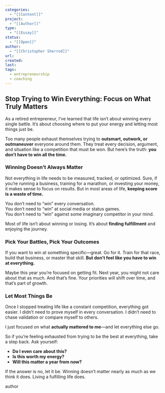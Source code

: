 ```yaml
---
categories:
  - "[[Content]]"
project:
  - "[[Author]]"
type:
  - "[[Essay]]"
status:
  - "[[Open]]"
author:
  - "[[Christopher Sherrod]]"
url: 
created:
last:
tags:
  - entrepreneurship
  - coaching
---
```

## **Stop Trying to Win Everything: Focus on What Truly Matters**  

As a retired entrepreneur, I’ve learned that life isn’t about winning every single battle. It’s about choosing where to put your energy and letting most things just be.  

Too many people exhaust themselves trying to **outsmart, outwork, or outmaneuver** everyone around them. They treat every decision, argument, and situation like a competition that must be won. But here’s the truth: **you don’t have to win all the time.**  

### **Winning Doesn’t Always Matter**  

Not everything in life needs to be measured, tracked, or optimized. Sure, if you’re running a business, training for a marathon, or investing your money, it makes sense to focus on results. But in most areas of life, **keeping score is a waste of time.**  

You don’t need to “win” every conversation.  
You don’t need to “win” at social media or status games.  
You don’t need to “win” against some imaginary competitor in your mind.  

Most of life isn’t about winning or losing. It’s about **finding fulfillment** and enjoying the journey.  

### **Pick Your Battles, Pick Your Outcomes**  

If you want to win at something specific—great. Go for it. Train for that race, build that business, or master that skill. **But don’t feel like you have to win at everything.**  

Maybe this year you’re focused on getting fit. Next year, you might not care about that as much. And that’s fine. Your priorities will shift over time, and that’s part of growth.  

### **Let Most Things Be**  

Once I stopped treating life like a constant competition, everything got easier. I didn’t need to prove myself in every conversation. I didn’t need to chase validation or compare myself to others.  

I just focused on what **actually mattered to me**—and let everything else go.  

So if you’re feeling exhausted from trying to be the best at everything, take a step back. Ask yourself:  

- **Do I even care about this?**  
- **Is this worth my energy?**  
- **Will this matter a year from now?**  

If the answer is no, let it be. Winning doesn’t matter nearly as much as we think it does. Living a fulfilling life does.

author
